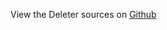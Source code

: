 
<!--
FrozenIsBool False
-->

View the Deleter sources on [Github](https://github.com/Ledoux/ShareYourSystem/tree/master/ShareYourSystem/Itemizers/Installer)

